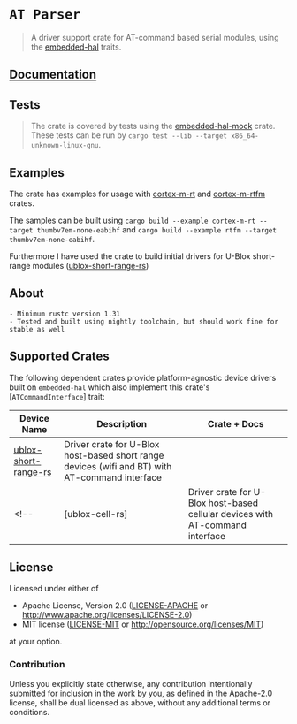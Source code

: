 # `AT Parser`

> A driver support crate for AT-command based serial modules, using the [embedded-hal] traits.


[embedded-hal]: https://crates.io/crates/embedded-hal

## [Documentation](https://docs.rs/at-rs/latest)

## Tests

> The crate is covered by tests using the [embedded-hal-mock] crate. These tests can be run by `cargo test --lib --target x86_64-unknown-linux-gnu`.

[embedded-hal-mock]: https://crates.io/crates/embedded-hal-mock

## Examples

The crate has examples for usage with [cortex-m-rt] and [cortex-m-rtfm] crates.

The samples can be built using `cargo build --example cortex-m-rt --target thumbv7em-none-eabihf` and `cargo build --example rtfm --target thumbv7em-none-eabihf`.

Furthermore I have used the crate to build initial drivers for U-Blox short-range modules ([ublox-short-range-rs])
<!-- Furthermore I have used the crate to build initial drivers for uBlox cell modules ([ublox-cell-rs]) and uBlox short-range modules ([ublox-short-range-rs]) -->

[cortex-m-rt]: https://crates.io/crates/cortex-m-rt
[cortex-m-rtfm]: https://crates.io/crates/cortex-m-rtfm
[ublox-short-range-rs]: https://github.com/BlackbirdHQ/ublox-short-range-rs
<!-- [ublox-cell-rs]: https://crates.io/crates/ublox-cell-rs -->

## About

    - Minimum rustc version 1.31
    - Tested and built using nightly toolchain, but should work fine for stable as well

## Supported Crates

The following dependent crates provide platform-agnostic device drivers built on `embedded-hal` which also implement this crate's [`ATCommandInterface`] trait:

| Device Name | Description | Crate + Docs |
|-------------|-------------|--------------|
| [ublox-short-range-rs]  | Driver crate for U-Blox host-based short range devices (wifi and BT) with AT-command interface | <!--[![crates.io][ublox-short-range-rs-crate-img]][ublox-short-range-rs] [![docs.rs][ublox-short-range-rs-docs-img]][ublox-short-range-rs-docs] --> |
<!-- | [ublox-cell-rs]  | Driver crate for U-Blox host-based cellular devices with AT-command interface | [![crates.io][ublox-cell-rs-crate-img]][ublox-cell-rs] [![docs.rs][ublox-cell-rs-docs-img]][ublox-cell-rs-docs] | -->

[ublox-short-range-rs]: https://github.com/BlackbirdHQ/ublox-short-range-rs
<!-- [ublox-short-range-rs-crate-img]: https://img.shields.io/crates/v/ublox-short-range-rs.svg
[ublox-short-range-rs-docs-img]: https://docs.rs/ublox-short-range-rs/badge.svg
[ublox-short-range-rs-docs]: https://docs.rs/ublox-short-range-rs/ -->

<!-- [ublox-cell-rs]: https://github.com/MathiasKoch/ublox-cell-rs
[ublox-cell-rs-crate-img]: https://img.shields.io/crates/v/ublox-cell-rs.svg
[ublox-cell-rs-docs-img]: https://docs.rs/ublox-cell-rs/badge.svg
[ublox-cell-rs-docs]: https://docs.rs/ublox-cell-rs/ -->

## License

Licensed under either of

- Apache License, Version 2.0 ([LICENSE-APACHE](LICENSE-APACHE) or
  http://www.apache.org/licenses/LICENSE-2.0)
- MIT license ([LICENSE-MIT](LICENSE-MIT) or http://opensource.org/licenses/MIT)

at your option.

### Contribution

Unless you explicitly state otherwise, any contribution intentionally submitted
for inclusion in the work by you, as defined in the Apache-2.0 license, shall be
dual licensed as above, without any additional terms or conditions.
